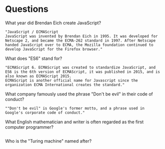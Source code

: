 # Questions

What year did Brendan Eich create JavaScript?

```
"JavaScript / ECMAScript
JavaScript was invented by Brendan Eich in 1995. It was developed for Netscape 2, and became the ECMA-262 standard in 1997. After Netscape handed JavaScript over to ECMA, the Mozilla foundation continued to develop JavaScript for the Firefox browser."
```

What does "ES6" stand for?

```
"ECMAScript 6. ECMAScript was created to standardize JavaScript, and ES6 is the 6th version of ECMAScript, it was published in 2015, and is also known as ECMAScript 2015. 
ECMAScript is another official name for Javascript since the organization ECMA International creates the standard."
```

What company famously used the phrase "Don't be evil" in their code of conduct?

```
""Don't be evil" is Google's former motto, and a phrase used in Google's corporate code of conduct."
```

What English mathematician and writer is often regarded as the first computer programmer?

```

```

Who is the "Turing machine" named after?

```

```
